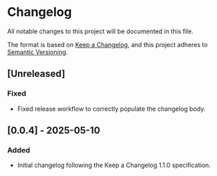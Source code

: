 # Changelog

All notable changes to this project will be documented in this file.

The format is based on [Keep a Changelog](https://keepachangelog.com/en/1.1.0/),
and this project adheres to [Semantic Versioning](https://semver.org/spec/v2.0.0.html).

## [Unreleased]

### Fixed

- Fixed release workflow to correctly populate the changelog body.

## [0.0.4] - 2025-05-10

### Added

- Initial changelog following the Keep a Changelog 1.1.0 specification.
